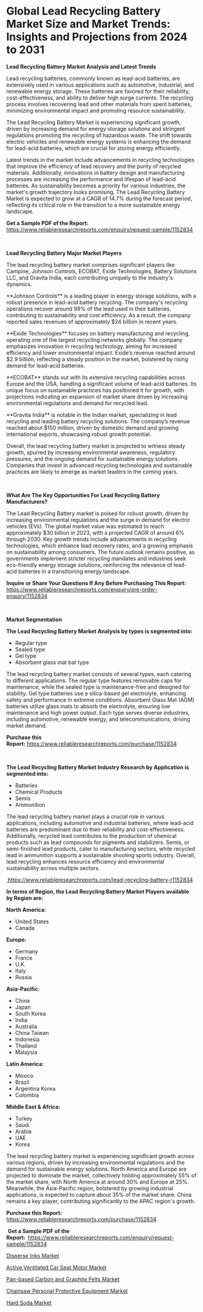 <p><h1>Global Lead Recycling Battery Market Size and Market Trends: Insights and Projections from 2024 to 2031</h1></p><p><strong>Lead Recycling Battery Market Analysis and Latest Trends</strong></p>
<p><p>Lead recycling batteries, commonly known as lead-acid batteries, are extensively used in various applications such as automotive, industrial, and renewable energy storage. These batteries are favored for their reliability, cost-effectiveness, and ability to deliver high surge currents. The recycling process involves recovering lead and other materials from spent batteries, minimizing environmental impact and promoting resource sustainability.</p><p>The Lead Recycling Battery Market is experiencing significant growth, driven by increasing demand for energy storage solutions and stringent regulations promoting the recycling of hazardous waste. The shift towards electric vehicles and renewable energy systems is enhancing the demand for lead-acid batteries, which are crucial for storing energy efficiently. </p><p>Latest trends in the market include advancements in recycling technologies that improve the efficiency of lead recovery and the purity of recycled materials. Additionally, innovations in battery design and manufacturing processes are increasing the performance and lifespan of lead-acid batteries. As sustainability becomes a priority for various industries, the market's growth trajectory looks promising. The Lead Recycling Battery Market is expected to grow at a CAGR of 14.7% during the forecast period, reflecting its critical role in the transition to a more sustainable energy landscape.</p></p>
<p><strong>Get a Sample PDF of the Report:&nbsp;</strong> <a href="https://www.reliableresearchreports.com/enquiry/request-sample/1152834?utm_campaign=1512&utm_medium=2&utm_source=Github&utm_content=ia&utm_term=05122024&utm_id=lead-recycling-battery">https://www.reliableresearchreports.com/enquiry/request-sample/1152834</a></p>
<p>&nbsp;</p>
<p><strong>Lead Recycling Battery Major Market Players</strong></p>
<p><p>The lead recycling battery market comprises significant players like Campine, Johnson Controls, ECOBAT, Exide Technologies, Battery Solutions LLC, and Gravita India, each contributing uniquely to the industry's dynamics. </p><p>**Johnson Controls** is a leading player in energy storage solutions, with a robust presence in lead-acid battery recycling. The company's recycling operations recover around 99% of the lead used in their batteries, contributing to sustainability and cost efficiency. As a result, the company reported sales revenues of approximately $24 billion in recent years.</p><p>**Exide Technologies** focuses on battery manufacturing and recycling, operating one of the largest recycling networks globally. The company emphasizes innovation in recycling technology, aiming for increased efficiency and lower environmental impact. Exide’s revenue reached around $2.9 billion, reflecting a steady position in the market, bolstered by rising demand for lead-acid batteries.</p><p>**ECOBAT** stands out with its extensive recycling capabilities across Europe and the USA, handling a significant volume of lead-acid batteries. Its unique focus on sustainable practices has positioned it for growth, with projections indicating an expansion of market share driven by increasing environmental regulations and demand for recycled lead.</p><p>**Gravita India** is notable in the Indian market, specializing in lead recycling and leading battery recycling solutions. The company’s revenue reached about $150 million, driven by domestic demand and growing international exports, showcasing robust growth potential.</p><p>Overall, the lead recycling battery market is projected to witness steady growth, spurred by increasing environmental awareness, regulatory pressures, and the ongoing demand for sustainable energy solutions. Companies that invest in advanced recycling technologies and sustainable practices are likely to emerge as market leaders in the coming years.</p></p>
<p>&nbsp;</p>
<p><strong>What Are The Key Opportunities For Lead Recycling Battery Manufacturers?</strong></p>
<p><p>The Lead Recycling Battery market is poised for robust growth, driven by increasing environmental regulations and the surge in demand for electric vehicles (EVs). The global market value was estimated to reach approximately $30 billion in 2023, with a projected CAGR of around 6% through 2030. Key growth trends include advancements in recycling technologies, which enhance lead recovery rates, and a growing emphasis on sustainability among consumers. The future outlook remains positive, as governments implement stricter recycling mandates and industries seek eco-friendly energy storage solutions, reinforcing the relevance of lead-acid batteries in a transitioning energy landscape.</p></p>
<p><strong>Inquire or Share Your Questions If Any Before Purchasing This Report:</strong> <a href="https://www.reliableresearchreports.com/enquiry/pre-order-enquiry/1152834?utm_campaign=1512&utm_medium=2&utm_source=Github&utm_content=ia&utm_term=05122024&utm_id=lead-recycling-battery">https://www.reliableresearchreports.com/enquiry/pre-order-enquiry/1152834</a></p>
<p>&nbsp;</p>
<p><strong>Market Segmentation</strong></p>
<p><strong>The Lead Recycling Battery Market Analysis by types is segmented into:</strong></p>
<p><ul><li>Regular type</li><li>Sealed type</li><li>Gel type</li><li>Absorbent glass mat bat type</li></ul></p>
<p><p>The lead recycling battery market consists of several types, each catering to different applications. The regular type features removable caps for maintenance, while the sealed type is maintenance-free and designed for stability. Gel type batteries use a silica-based gel electrolyte, enhancing safety and performance in extreme conditions. Absorbent Glass Mat (AGM) batteries utilize glass mats to absorb the electrolyte, ensuring low maintenance and high power output. Each type serves diverse industries, including automotive, renewable energy, and telecommunications, driving market demand.</p></p>
<p><strong>Purchase this Report:&nbsp;</strong><a href="https://www.reliableresearchreports.com/purchase/1152834?utm_campaign=1512&utm_medium=2&utm_source=Github&utm_content=ia&utm_term=05122024&utm_id=lead-recycling-battery">https://www.reliableresearchreports.com/purchase/1152834</a></p>
<p>&nbsp;</p>
<p><strong>The Lead Recycling Battery Market Industry Research by Application is segmented into:</strong></p>
<p><ul><li>Batteries</li><li>Chemical Products</li><li>Semis</li><li>Ammunition</li></ul></p>
<p><p>The lead recycling battery market plays a crucial role in various applications, including automotive and industrial batteries, where lead-acid batteries are predominant due to their reliability and cost-effectiveness. Additionally, recycled lead contributes to the production of chemical products such as lead compounds for pigments and stabilizers. Semis, or semi-finished lead products, cater to manufacturing sectors, while recycled lead in ammunition supports a sustainable shooting sports industry. Overall, lead recycling enhances resource efficiency and environmental sustainability across multiple sectors.</p></p>
<p><a href="https://www.reliableresearchreports.com/lead-recycling-battery-r1152834?utm_campaign=1512&utm_medium=2&utm_source=Github&utm_content=ia&utm_term=05122024&utm_id=lead-recycling-battery">&nbsp;https://www.reliableresearchreports.com/lead-recycling-battery-r1152834</a></p>
<p><strong>In terms of Region, the Lead Recycling Battery Market Players available by Region are:</strong></p>
<p>
    <p> <strong> North America: </strong>
        <ul>
            <li>United States</li>
            <li>Canada</li>
        </ul>
        </p> 
    <p> <strong> Europe: </strong>
        <ul>
            <li>Germany</li>
            <li>France</li>
            <li>U.K.</li>
            <li>Italy</li>
            <li>Russia</li>
        </ul>
        </p> 
    <p> <strong> Asia-Pacific: </strong>
        <ul>
            <li>China</li>
            <li>Japan</li>
            <li>South Korea</li>
            <li>India</li>
            <li>Australia</li>
            <li>China Taiwan</li>
            <li>Indonesia</li>
            <li>Thailand</li>
            <li>Malaysia</li>
        </ul>
        </p> 
    <p> <strong> Latin America: </strong>
        <ul>
            <li>Mexico</li>
            <li>Brazil</li>
            <li>Argentina Korea</li>
            <li>Colombia</li>
        </ul>
        </p> 
    <p> <strong> Middle East & Africa: </strong>
        <ul>
            <li>Turkey</li>
            <li>Saudi</li>
            <li>Arabia</li>
            <li>UAE</li>
            <li>Korea</li>
        </ul>
    </p>
    </p>
<p><p>The lead recycling battery market is experiencing significant growth across various regions, driven by increasing environmental regulations and the demand for sustainable energy solutions. North America and Europe are projected to dominate the market, collectively holding approximately 55% of the market share, with North America at around 30% and Europe at 25%. Meanwhile, the Asia-Pacific region, bolstered by growing industrial applications, is expected to capture about 35% of the market share. China remains a key player, contributing significantly to the APAC region's growth.</p></p>
<p><strong>Purchase this Report: </strong><a href="https://www.reliableresearchreports.com/purchase/1152834?utm_campaign=1512&utm_medium=2&utm_source=Github&utm_content=ia&utm_term=05122024&utm_id=lead-recycling-battery">https://www.reliableresearchreports.com/purchase/1152834</a></p>
<p>&nbsp;<strong>Get a Sample PDF of the Report:&nbsp;&nbsp;</strong><a href="https://www.reliableresearchreports.com/enquiry/request-sample/1152834?utm_campaign=1512&utm_medium=2&utm_source=Github&utm_content=ia&utm_term=05122024&utm_id=lead-recycling-battery">https://www.reliableresearchreports.com/enquiry/request-sample/1152834</a></p>
<p><strong></strong></p>
<p><p><a href="https://www.linkedin.com/pulse/disperse-inks-market-predictions-taking-consideration-fqsee?utm_campaign=1512&utm_medium=2&utm_source=Github&utm_content=ia&utm_term=05122024&utm_id=lead-recycling-battery">Disperse Inks Market</a></p><p><a href="https://issuu.com/reportprime-2/docs/active-ventilated-car-seat-motor-market-size-2030.?utm_campaign=1512&utm_medium=2&utm_source=Github&utm_content=ia&utm_term=05122024&utm_id=lead-recycling-battery">Active Ventilated Car Seat Motor Market</a></p><p><a href="https://issuu.com/reportprime-2/docs/pan-based-carbon-and-graphite-felts-market-size-20?utm_campaign=1512&utm_medium=2&utm_source=Github&utm_content=ia&utm_term=05122024&utm_id=lead-recycling-battery">Pan-based Carbon and Graphite Felts Market</a></p><p><a href="https://www.linkedin.com/pulse/latest-market-research-indicates-rapid-growth-chainsaw-rl1we?utm_campaign=1512&utm_medium=2&utm_source=Github&utm_content=ia&utm_term=05122024&utm_id=lead-recycling-battery">Chainsaw Personal Protective Equipment Market</a></p><p><a href="https://www.linkedin.com/pulse/based-recent-analysis-hard-soda-market-expected-grow-healthy-7jsne?utm_campaign=1512&utm_medium=2&utm_source=Github&utm_content=ia&utm_term=05122024&utm_id=lead-recycling-battery">Hard Soda Market</a></p></p>